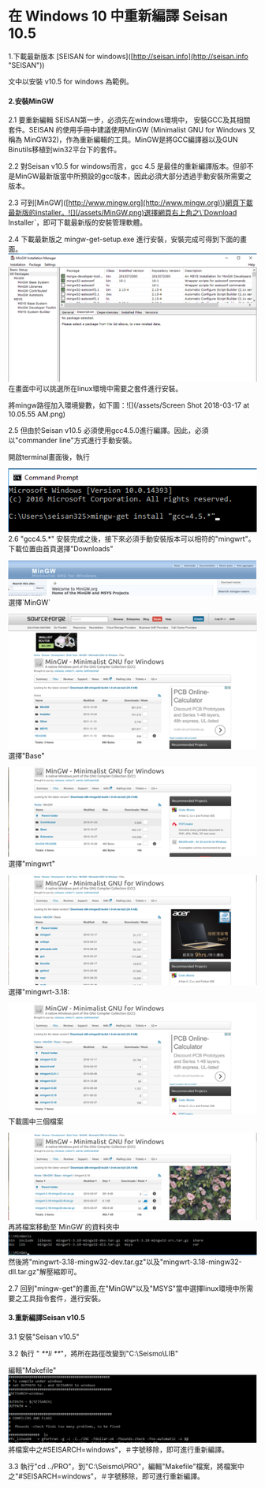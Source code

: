 # 在 Windows 10 中重新編譯 Seisan 10.5

1.下載最新版本 \[SEISAN for windows\]\([http://seisan.info](http://seisan.info "SEISAN")\)

文中以安裝 v10.5 for windows 為範例。

#### 2.安裝MinGW

2.1 要重新編輯 SEISAN第一步，必須先在windows環境中， 安裝GCC及其相關套件。SEISAN 的使用手冊中建議使用MinGW \(Minimalist GNU for Windows 又稱為 MinGW32\)，作為重新編輯的工具。MinGW是將GCC編譯器以及GUN Binutils移植到win32平台下的套件。

2.2 對Seisan v10.5 for windows而言，gcc 4.5 是最佳的重新編譯版本。但卻不是MinGW最新版當中所預設的gcc版本，因此必須大部分透過手動安裝所需要之版本。

2.3 可到\[MinGW\]\([http://www.mingw.org](http://www.mingw.org)\)網頁下載最新版的installer。![](/assets/MinGW.png)選擇網頁右上角之\`Download Installer\`，即可下載最新版的安裝管理軟體。

2.4 下載最新版之 mingw-get-setup.exe 進行安裝，安裝完成可得到下面的畫面。![](/assets/mingw-get-installed.png)在畫面中可以挑選所在linux環境中需要之套件進行安裝。

將mingw路徑加入環境變數，如下圖：![](/assets/Screen Shot 2018-03-17 at 10.05.55 AM.png)

2.5 但由於Seisan v10.5 必須使用gcc4.5.0進行編譯。因此，必須以"commander line"方式進行手動安裝。

開啟terminal畫面後，執行

![](/assets/mingw-install-gcc4.5.png)2.6 "gcc4.5.\*" 安裝完成之後，接下來必須手動安裝版本可以相符的"mingwrt"。下載位置由首頁選擇"Downloads"

![](/assets/mingrt-dl-1.png)選擇\`MinGW\`

![](/assets/mingrt-dl-2.png)選擇"Base"

![](/assets/mingrt-dl-3.png)選擇"mingwrt"

![](/assets/mingrt-dl-4.png)選擇"mingwrt-3.18:

![](/assets/mingrt-dl-5.png)下載圖中三個檔案

![](/assets/mingrt-dl-6.png)再將檔案移動至\`MinGW\`的資料夾中![](/assets/mingwrt-dl-7.png)然後將"mingwrt-3.18-mingw32-dev.tar.gz"以及"mingwrt-3.18-mingw32-dll.tar.gz"解壓縮即可。

2.7 回到"mingw-get"的畫面,在"MinGW"以及"MSYS"當中選擇linux環境中所需要之工具指令套件，進行安裝。

#### 3.重新編譯Seisan v10.5

3.1 安裝"Seisan v10.5"

3.2 執行 " _**li **_"，將所在路徑改變到"C:\Seismo\LIB"

編輯"Makefile"![](/assets/mingwrt-dl-9.png)將檔案中之\#SEISARCH=windows"，＃字號移除，即可進行重新編譯。

3.3 執行"cd ../PRO"，到"C:\Seismo\PRO"，編輯"Makefile"檔案，將檔案中之"\#SEISARCH=windows"，＃字號移除，即可進行重新編譯。

